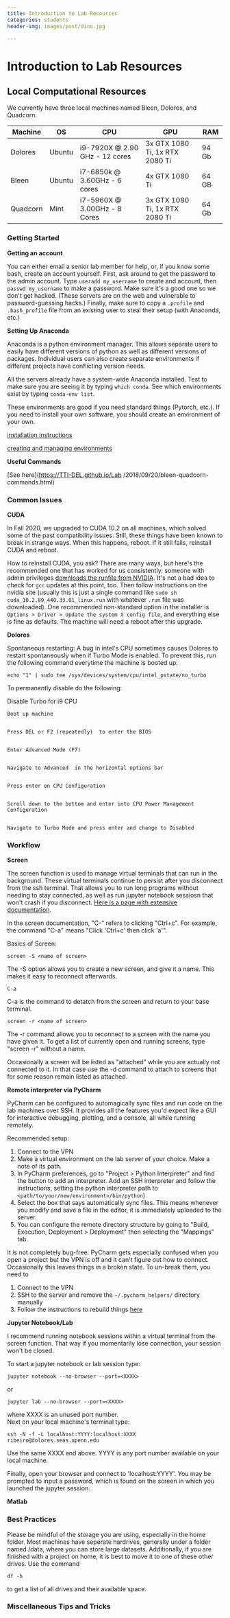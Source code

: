 ```yaml
---
title: Introduction to Lab Resources
categories: students
header-img: images/post/dino.jpg

---
```


# Introduction to Lab Resources

## Local Computational Resources

We currently have three local machines named Bleen, Dolores, and Quadcorn.

| Machine  | OS     | CPU                            | GPU                            | RAM   |
|----------|--------|--------------------------------|--------------------------------|-------|
| Dolores  | Ubuntu | i9-7920X @ 2.90 GHz - 12 cores | 3x GTX 1080 Ti, 1x RTX 2080 Ti | 94 Gb |
| Bleen    | Ubuntu | i7-6850k @ 3.60GHz - 6 cores   | 4x GTX 1080 Ti                 | 64 GB |
| Quadcorn | Mint   | i7-5960X @ 3.00GHz - 8 Cores   | 3x GTX 1080 Ti, 1x RTX 2080 Ti | 64 Gb |

### Getting Started

**Getting an account**

You can either email a senior lab member for help, or, if you know some bash, create an account yourself.
First, ask around to get the password to the admin account. Type `useradd my_username` to create
and account, then `passwd my_username` to make a password. Make sure it's a good one so we don't get hacked.
(These servers are on the web and vulnerable to password-guessing hacks.)
Finally, make sure to copy a `.profile` and `.bash_profile` file from an existing user to steal their setup (with Anaconda, etc.)

**Setting Up Anaconda**

Anaconda is a python environment manager. This allows separate users to easily have different versions of python as well as different versions of packages.
Individual users can also create separate environments if different projects have conflicting version needs.

All the servers already have a system-wide Anaconda installed. Test to make sure you are seeing it
by typing `which conda`. See which environments exist by typing `conda-env list`.

These environments are good if you need standard things (Pytorch, etc.).
If you need to install your own software, you should create an environment of your own.

[installation instructions](https://docs.anaconda.com/anaconda/install/linux/)

[creating and managing environments](https://docs.conda.io/projects/conda/en/latest/user-guide/tasks/manage-environments.html)

**Useful Commands**

[See here](https://TTI-DEL.github.io/Lab /2018/09/20/bleen-quadcorn-commands.html)


### Common Issues

**CUDA**

In Fall 2020, we upgraded to CUDA 10.2 on all machines, which solved some of the past compatibility issues. Still, these things have been known to break in strange ways. When this happens, reboot. If it still fails, reinstall CUDA and reboot.

How to reinstall CUDA, you ask? There are many ways, but here's the recommended one that has worked for us consistently: someone with admin privileges [downloads the runfile from NVIDIA](https://developer.nvidia.com/cuda-downloads). It's not a bad idea to check for `gcc` updates at this point, too. Then follow instructions on the nvidia site (usually this is just a single command like `sudo sh cuda_10.2.89_440.33.01_linux.run` with whatever `.run` file was downloaded). One recommended non-standard option in the installer is `Options > Driver > Update the system X config file`, and everything else is fine as defaults. The machine will need a reboot after this upgrade.

**Dolores**

Spontaneous restarting: A bug in intel's CPU sometimes causes Dolores to restart spontaneously when if Turbo Mode is enabled. To prevent this, run the following command everytime the machine is booted up:

    echo "1" | sudo tee /sys/devices/system/cpu/intel_pstate/no_turbo

To permanently disable do the following:

Disable Turbo for i9 CPU

    Boot up machine


    Press DEL or F2 (repeatedly)  to enter the BIOS


    Enter Advanced Mode (F7)


    Navigate to Advanced  in the horizontal options bar


    Press enter on CPU Configuration


    Scroll down to the bottom and enter into CPU Power Management Configuration


    Navigate to Turbo Mode and press enter and change to Disabled


### Workflow

**Screen**

The screen function is used to manage virtual terminals that can run in the background. These virtual terminals continue to persist after you disconnect from the ssh terminal. That allows you to run long programs without needing to stay connected, as well as run jupyter notebook sessiosn that won't crash if you disconnect. [Here is a page with extensive documentation](https://www.gnu.org/software/screen/manual/screen.html).

In the screen documentation, "C-" refers to clicking "Ctrl+c". For example, the command "C-a" means "Click 'Ctrl+c' then click 'a'".

Basics of Screen:

    screen -S <name of screen>

The -S option allows you to create a new screen, and give it a name. This makes it easy to reconnect afterwards.

    C-a

C-a is the command to detatch from the screen and return to your base terminal.

    screen -r <name of screen>

The -r command allows you to reconnect to a screen with the name you have given it. To get a list of currently open and running screens, type "screen -r" without a name.

Occasionally a screen will be listed as "attached" while you are actually not connected to it. In that case use the -d command to attach to screens that for some reason remain listed as attached.

**Remote interpreter via PyCharm**

PyCharm can be configured to automagically sync files and run code on the lab machines over SSH. It provides all the features you'd expect like a GUI for interactive debugging, plotting, and a console, all while running remotely.

Recommended setup:

1. Connect to the VPN
2. Make a virtual environment on the lab server of your choice. Make a note of its path.
3. In PyCharm preferences, go to "Project > Python Interpreter" and find the button to add an interpreter. Add an SSH interpreter and follow the instructions, setting the python interpreter path to `<path/to/your/new/environment>/bin/python`)
4. Select the box that says automatically sync files. This means whenever you modify and save a file in the editor, it is immediately uploaded to the server.
5. You can configure the remote directory structure by going to "Build, Execution, Deployment > Deployment" then selecting the "Mappings" tab.

It is not completely bug-free. PyCharm gets especially confused when you open a project but the VPN is off and it can't figure out how to connect. Occasionally this leaves things in a broken state. To un-break them, you need to

1. Connect to the VPN
2. SSH to the server and remove the `~/.pycharm_helpers/` directory manually
3. Follow the instructions to rebuild things [here](https://intellij-support.jetbrains.com/hc/en-us/community/posts/115000738804-How-to-update-skeletons-remote-interpreter?page=1#community_comment_115000623624)

**Jupyter Notebook/Lab**

I recommend running notebook sessions within a virtual terminal from the screen function. That way if you momentarily lose connection, your session won't be closed.

To start a jupyter notebook or lab session type:

    jupyter notebook --no-browser --port=<XXXX>
or

    jupyter lab --no-browser --port=<XXXX>

where XXXX is an unused port number.  
Next on your local machine's terminal type:

    ssh -N -f -L localhost:YYYY:localhost:XXXX ribeiro@dolores.seas.upenn.edu

Use the same XXXX and above. YYYY is any port number available on your local machine.

Finally, open your browser and connect to 'localhost:YYYY'. You may be prompted to input a password, which is found on the screen in which you launched the jupyter session.

**Matlab**

### Best Practices

Please be mindful of the storage you are using, especially in the home folder. Most machines have seperate hardrives, generally under a folder named /data<X>, where you can store large datasets. Additionally, if you are finished with a project on home, it is best to move it to one of these other drives. Use the command

    df -h
to get a list of all drives and their available space.


### Miscellaneous Tips and Tricks
